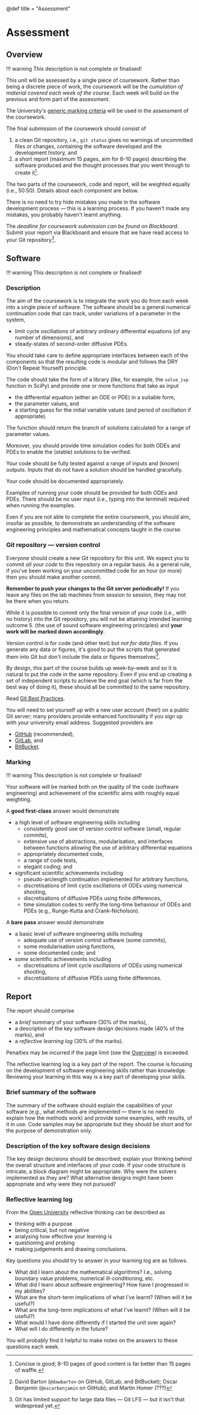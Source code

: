@def title = "Assessment"

# Assessment

## Overview

!!! warning
    This description is not complete or finalised!

This unit will be assessed by a single piece of coursework. Rather than being a
discrete piece of work, the coursework will be the *cumulation of material
covered each week of the course*. Each week will build on the previous and form
part of the assessment.

The University's [generic marking
criteria](http://www.bristol.ac.uk/academic-quality/assessment/regulations-and-code-of-practice-for-taught-programmes/marking-criteria/)
will be used in the assessment of the coursework.

The final submission of the coursework should consist of

1. a clean Git repository, i.e., `git status` gives no warnings of uncommitted
   files or changes, containing the software developed and the development
   history, and
2. a short report (maximum 15 pages, aim for 8&ndash;10 pages) describing the
   software produced and the thought processes that you went through to create
   it[^1].

The two parts of the coursework, code and report, will be weighted equally
(i.e., 50:50). Details about each component are below.

There is no need to try hide mistakes you made in the software development
process &mdash; this is a learning process. If you haven't made any mistakes,
you probably haven't learnt anything.

The *deadline for coursework submission can be found on Blackboard*. Submit
your report via Blackboard and ensure that we have read access to your Git
repository[^2].

[^1]: Concise is good; 8&ndash;10 pages of good content is far better than 15 pages of waffle.
[^2]: David Barton (`@dawbarton` on GitHub, GitLab, and BitBucket); Oscar Benjamin (`@oscarbenjamin` on GitHub); and Martin Homer (???)

## Software

!!! warning
    This description is not complete or finalised!

### Description

The aim of the coursework is to integrate the work you do from each week into a single piece of software. The software should be a general numerical continuation code that can track, under variations of a parameter in the system,  

* limit cycle oscillations of arbitrary ordinary differential equations (of any number of dimensions), and
* steady-states of second-order diffusive PDEs.

You should take care to define appropriate interfaces between each of the components so that the resulting code is modular and follows the DRY (Don't Repeat Yourself) principle.

The code should take the form of a library (like, for example, the `solve_ivp` function in SciPy) and provide one or more functions that take as input

* the differential equation (either an ODE or PDE) in a suitable form,
* the parameter values, and
* a starting guess for the initial variable values (and period of oscillation if appropriate).

The function should return the branch of solutions calculated for a range of parameter values.

Moreover, you should provide time simulation codes for both ODEs and PDEs to enable the (stable) solutions to be verified.

Your code should be fully tested against a range of inputs and (known) outputs. Inputs that do not have a solution should be handled gracefully.

Your code should be documented appropriately.

Examples of running your code should be provided for both ODEs and PDEs. There should be no user input (i.e., typing into the terminal) required when running the examples.

Even if you are not able to complete the entire coursework, you should aim, insofar as possible, to demonstrate an understanding of the software engineering principles and mathematical concepts taught in the course.

### Git repository &mdash; version control

Everyone should create a new Git repository for this unit. We
expect you to commit *all your code* to this repository on a regular basis.
As a general rule, if you've been working on your uncommitted code for an hour
(or more) then you should make another commit.

**Remember to push your changes to the Git server periodically!** If
you leave any files on the lab machines from session to session, they may not be
there when you return.

While it is possible to commit only the final version of your code (i.e., with
no history) into the Git repository, you will not be attaining intended learning
outcome 5. (the use of sound software engineering principles) and **your work will
be marked down accordingly**.

Version control is for code (and other text) but *not for data files*. If
you generate any data or figures, it's good to put the scripts that generated
them into Git but don't include the data or figures themselves[^3].

By design, this part of the course builds up week-by-week and so it is natural
to put the code in the same repository. Even if you end up creating a set of
independent scripts to achieve the end goal (which is far from the best way of
doing it), these should all be committed to the same repository.

Read [Git Best Practices](https://sethrobertson.github.io/GitBestPractices/).

You will need to set yourself up with a new user account (free!) on a public Git
server; many providers provide enhanced functionality if you sign up with your
university email address. Suggested providers are

* [GitHub](https://github.com/) (recommended),
* [GitLab](https://gitlab.com/), and
* [BitBucket](https://bitbucket.org/).

[^3]: Git has limited support for large data files &mdash; Git LFS &mdash; but it isn't that widespread yet.

### Marking

!!! warning
    This description is not complete or finalised!

Your software will be marked both on the quality of the code (software engineering) and achievement of the scientific aims with roughly equal weighting.

A **good first-class** answer would demonstrate

* a high level of software engineering skills including
  * consistently good use of version control software (small, regular commits),
  * extensive use of abstractions, modularisation, and interfaces between functions allowing the use of arbitrary differential equations
  * appropriately documented code,
  * a range of code tests,
  * elegant coding; and
* significant scientific achievements including
  * pseudo-arclength continuation implemented for arbitrary functions,
  * discretisations of limit cycle oscillations of ODEs using numerical shooting,
  * discretisations of diffusive PDEs using finite differences,
  * time simulation codes to verify the long-time behaviour of ODEs and PDEs (e.g., Runge-Kutta and Crank-Nicholson).

A **bare pass** answer would demonstrate

* a basic level of software engineering skills including
  * adequate use of version control software (some commits),
  * some modularisation using functions,
  * some documented code; and
* some scientific achievements including
  * discretisations of limit cycle oscillations of ODEs using numerical shooting,
  * discretisations of diffusive PDEs using finite differences.

## Report

The report should comprise

* a *brief* summary of your software (30% of the marks),
* a description of the key software design decisions made (40% of the marks), and
* a *reflective learning log* (30% of the marks).

Penalties may be incurred if the page limit (see the [Overview](#overview)) is exceeded.

The reflective learning log is a key part of the report. The course is focusing
on the development of software engineering skills rather than knowledge.
Reviewing your learning in this way is a key part of developing your skills.

### Brief summary of the software

The summary of the software should explain the capabilities of your software (e.g., what methods are implemented &mdash; there is no need to explain how the methods work) and provide some examples, with results, of it in use. Code samples may be appropriate but they should be short and for the purpose of demonstration only.

### Description of the key software design decisions

The key design decisions should be described; explain your thinking behind the overall structure and interfaces of your code. If your code structure is intricate, a block diagram might be appropriate. Why were the solvers implemented as they are? What alternative designs might have been appropriate and why were they not pursued?

### Reflective learning log

From the [Open University](https://help.open.ac.uk/be-aware-of-your-habits)
reflective thinking can be described as

* thinking with a purpose
* being critical, but not negative
* analysing how effective your learning is
* questioning and probing
* making judgements and drawing conclusions.

Key questions you should try to answer in your learning log are as follows.

* What did I learn about the mathematical algorithms? I.e., solving boundary value problems, numerical ill-conditioning, etc.
* What did I learn about software engineering? How have I progressed in my abilities?
* What are the short-term implications of what I've learnt? (When will it be useful?)
* What are the long-term implications of what I've learnt? (When will it be useful?)
* What would I have done differently if I started the unit over again?
* What will I do differently in the future?
  
You will probably find it helpful to make notes on the answers to these questions each week.
